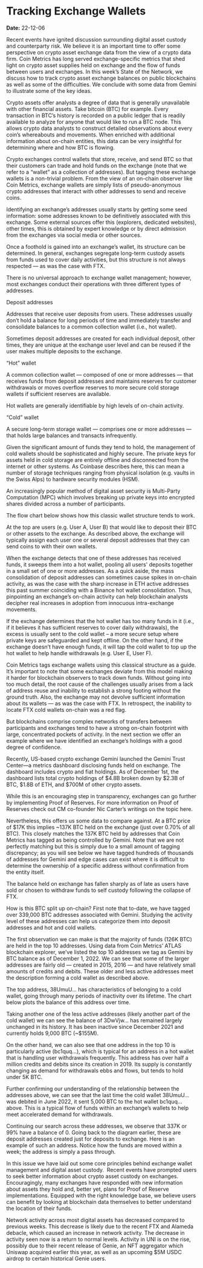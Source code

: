 # Tracking Exchange Wallets

**Date:** 22-12-06

Recent events have ignited discussion surrounding digital asset custody and counterparty risk. We believe it is an important time to offer some perspective on crypto asset exchange data from the view of a crypto data firm. Coin Metrics has long served exchange-specific metrics that shed light on crypto asset supplies held on exchange and the flow of funds between users and exchanges. In this week’s State of the Network, we discuss how to track crypto asset exchange balances on public blockchains as well as some of the difficulties. We conclude with some data from Gemini to illustrate some of the key ideas.

Crypto assets offer analysts a degree of data that is generally unavailable with other financial assets. Take bitcoin (BTC) for example. Every transaction in BTC’s history is recorded on a public ledger that is readily available to analyze for anyone that would like to run a BTC node. This allows crypto data analysts to construct detailed observations about every coin’s whereabouts and movements. When enriched with additional information about on-chain entities, this data can be very insightful for determining where and how BTC is flowing.

Crypto exchanges control wallets that store, receive, and send BTC so that their customers can trade and hold funds on the exchange (note that we refer to a “wallet” as a collection of addresses). But tagging these exchange wallets is a non-trivial problem. From the view of an on-chain observer like Coin Metrics, exchange wallets are simply lists of pseudo-anonymous crypto addresses that interact with other addresses to send and receive coins.

Identifying an exchange’s addresses usually starts by getting some seed information: some addresses known to be definitively associated with this exchange. Some external sources offer this (explorers, dedicated websites), other times, this is obtained by expert knowledge or by direct admission from the exchanges via social media or other sources.

Once a foothold is gained into an exchange’s wallet, its structure can be determined. In general, exchanges segregate long-term custody assets from funds used to cover daily activities, but this structure is not always respected — as was the case with FTX.

There is no universal approach to exchange wallet management; however, most exchanges conduct their operations with three different types of addresses.

Deposit addresses

Addresses that receive user deposits from users. These addresses usually don’t hold a balance for long periods of time and immediately transfer and consolidate balances to a common collection wallet (i.e., hot wallet).

Sometimes deposit addresses are created for each individual deposit, other times, they are unique at the exchange user level and can be reused if the user makes multiple deposits to the exchange.

“Hot” wallet

A common collection wallet — composed of one or more addresses — that receives funds from deposit addresses and maintains reserves for customer withdrawals or moves overflow reserves to more secure cold storage wallets if sufficient reserves are available.

Hot wallets are generally identifiable by high levels of on-chain activity.

“Cold” wallet

A secure long-term storage wallet — comprises one or more addresses — that holds large balances and transacts infrequently.

Given the significant amount of funds they tend to hold, the management of cold wallets should be sophisticated and highly secure. The private keys for assets held in cold storage are entirely offline and disconnected from the internet or other systems. As Coinbase describes here, this can mean a number of storage techniques ranging from physical isolation (e.g. vaults in the Swiss Alps) to hardware security modules (HSM).

An increasingly popular method of digital asset security is Multi-Party Computation (MPC) which involves breaking up private keys into encrypted shares divided across a number of participants.

The flow chart below shows how this classic wallet structure tends to work.

At the top are users (e.g. User A, User B) that would like to deposit their BTC or other assets to the exchange. As described above, the exchange will typically assign each user one or several deposit addresses that they can send coins to with their own wallets.

When the exchange detects that one of these addresses has received funds, it sweeps them into a hot wallet, pooling all users' deposits together in a small set of one or more addresses. As a quick aside, the mass consolidation of deposit addresses can sometimes cause spikes in on-chain activity, as was the case with the sharp increase in ETH active addresses this past summer coinciding with a Binance hot wallet consolidation. Thus, pinpointing an exchange’s on-chain activity can help blockchain analysts decipher real increases in adoption from innocuous intra-exchange movements.

If the exchange determines that the hot wallet has too many funds in it (i.e., if it believes it has sufficient reserves to cover daily withdrawals), the excess is usually sent to the cold wallet – a more secure setup where private keys are safeguarded and kept offline. On the other hand, if the exchange doesn’t have enough funds, it will tap the cold wallet to top up the hot wallet to help handle withdrawals (e.g. User E, User F).

Coin Metrics tags exchange wallets using this classical structure as a guide. It’s important to note that some exchanges deviate from this model making it harder for blockchain observers to track down funds. Without going into too much detail, the root cause of the challenges usually arises from a lack of address reuse and inability to establish a strong footing without the ground truth. Also, the exchange may not devolve sufficient information about its wallets — as was the case with FTX. In retrospect, the inability to locate FTX cold wallets on-chain was a red flag.

But blockchains comprise complex networks of transfers between participants and exchanges tend to have a strong on-chain footprint with large, concentrated pockets of activity. In the next section we offer an example where we have identified an exchange’s holdings with a good degree of confidence.

Recently, US-based crypto exchange Gemini launched the Gemini Trust Center—a metrics dashboard disclosing funds held on exchange. The dashboard includes crypto and fiat holdings. As of December 1st, the dashboard lists total crypto holdings of $4.8B broken down by $2.3B of BTC, $1.8B of ETH, and $700M of other crypto assets.

While this is an encouraging step in transparency, exchanges can go further by implementing Proof of Reserves. For more information on Proof of Reserves check out CM co-founder Nic Carter’s writings on the topic here.

Nevertheless, this offers us some data to compare against. At a BTC price of $17K this implies ~137K BTC held on the exchange (just over 0.70% of all BTC). This closely matches the 137K BTC held by addresses that Coin Metrics has tagged as being controlled by Gemini. Note that we are not perfectly matching but this is simply due to a small amount of tagging discrepancy; as you will see below we have tagged hundreds of thousands of addresses for Gemini and edge cases can exist where it is difficult to determine the ownership of a specific address without confirmation from the entity itself.

The balance held on exchange has fallen sharply as of late as users have sold or chosen to withdraw funds to self custody following the collapse of FTX.

How is this BTC split up on-chain? First note that to-date, we have tagged over 339,000 BTC addresses associated with Gemini. Studying the activity level of these addresses can help us categorize them into deposit addresses and hot and cold wallets.

The first observation we can make is that the majority of funds (126K BTC) are held in the top 10 addresses. Using data from Coin Metrics’ ATLAS blockchain explorer, we’ve listed the top 10 addresses we tag as Gemini by BTC balance as of December 1, 2022. We can see that some of the larger addresses are fairly old — created in 2015, 2016 — and have relatively small amounts of credits and debits. These older and less active addresses meet the description forming a cold wallet as described above.

The top address, 38UmuU… has characteristics of belonging to a cold wallet, going through many periods of inactivity over its lifetime. The chart below plots the balance of this address over time.

Taking another one of the less active addresses (likely another part of the cold wallet) we can see the balance of 3DwVjw… has remained largely unchanged in its history. It has been inactive since December 2021 and currently holds 9,000 BTC (~$155M).

On the other hand, we can also see that one address in the top 10 is particularly active (bc1quq…), which is typical for an address in a hot wallet that is handling user withdrawals frequently. This address has over half a million credits and debits since its creation in 2019. Its supply is constantly changing as demand for withdrawals ebbs and flows, but tends to hold under 5K BTC.

Further confirming our understanding of the relationship between the addresses above, we can see that the last time the cold wallet 38UmuU… was debited in June 2022, it sent 5,000 BTC to the hot wallet bc1quq… above. This is a typical flow of funds within an exchange’s wallets to help meet accelerated demand for withdrawals.

Continuing our search across these addresses, we observe that 337K or 99% have a balance of 0. Going back to the diagram earlier, these are deposit addresses created just for deposits to exchange. Here is an example of such an address. Notice how the funds are moved within a week; the address is simply a pass through.

In this issue we have laid out some core principles behind exchange wallet management and digital asset custody.  Recent events have prompted users to seek better information about crypto asset custody on exchanges. Encouragingly, many exchanges have responded with new information about assets they hold and, better yet, plans for Proof of Reserve implementations. Equipped with the right knowledge base, we believe users can benefit by looking at blockchain data themselves to better understand the location of their funds.

Network activity across most digital assets has decreased compared to previous weeks. This decrease is likely due to the recent FTX and Alameda debacle, which caused an increase in network activity. The decrease in activity seen now is a return to normal levels. Activity in UNI is on the rise, possibly due to their recent release of Genie, an NFT aggregator which Uniswap acquired earlier this year, as well as an upcoming $5M USDC airdrop to certain historical Genie users.